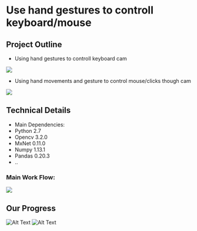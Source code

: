 # Use hand gestures to controll keyboard/mouse


## Project Outline

- Using hand gestures to controll keyboard cam

![](http://4.bp.blogspot.com/-cnzK8dupTCs/UXP7ApP-ppI/AAAAAAAADtA/9rYB_qv04wI/s1600/control+your+PC+through+Webcam+ztuts.com.png)

- Using hand movements and gesture to control mouse/clicks though cam

![](https://thetechhacker.com/wp-content/uploads/2013/08/Control-Your-Home-With-Gesture-And-Voice-Using-Flowton.jpg)



## Technical Details

- Main Dependencies:
 - Python 2.7
 - Opencv 3.2.0
 - MxNet 0.11.0
 - Numpy 1.13.1
 - Pandas 0.20.3
 -  ..

### Main Work Flow:

![](https://github.com/whatifif/handgesture/blob/master/draft-j/resources/workflow.png)


## Our Progress

![Alt Text](https://github.com/whatifif/handgesture/blob/master/draft-j/resources/demo.gif)
![Alt Text](https://github.com/whatifif/handgesture/blob/master/draft-j/resources/out-mouse.gif)
















